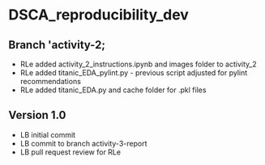 # DSCA_reproducibility_dev

## Branch 'activity-2;
* RLe added activity_2_instructions.ipynb and images folder to activity_2
* RLe added titanic_EDA_pylint.py - previous script adjusted for pylint recommendations
* RLe added titanic_EDA.py and cache folder for .pkl files


## Version 1.0
* LB initial commit
* LB commit to branch activity-3-report 
* LB pull request review for RLe
